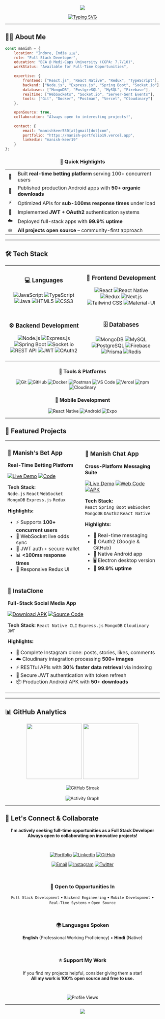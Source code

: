 <div align="center">
  <img src="https://capsule-render.vercel.app/api?type=waving&color=gradient&customColorList=6,11,20&height=180&section=header&text=Manish%20Keer&fontSize=42&fontColor=fff&animation=twinkling&fontAlignY=32&desc=Full%20Stack%20Developer%20%7C%20MERN%20%7C%20Spring%20Boot%20%7C%20Real-Time%20Systems&descSize=16&descAlignY=51"/>
</div>

<div align="center">
  
[![Typing SVG](https://readme-typing-svg.demolab.com?font=Fira+Code&size=22&duration=3000&pause=1000&color=6C63FF&center=true&vCenter=true&multiline=false&repeat=true&width=600&lines=Building+Scalable+Web+%26+Mobile+Apps;MERN+Stack+%7C+Spring+Boot+Expert;Real-Time+Systems+Architect;Open+Source+Enthusiast)](https://git.io/typing-svg)

</div>

---

## 👨‍💻 About Me

```javascript
const manish = {
    location: "Indore, India 🇮🇳",
    role: "Full Stack Developer",
    education: "BCA @ Medi-Caps University (CGPA: 7.7/10)",
    workStatus: "Available for Full-Time Opportunities",
    
    expertise: {
        frontend: ["React.js", "React Native", "Redux", "TypeScript"],
        backend: ["Node.js", "Express.js", "Spring Boot", "Socket.io"],
        databases: ["MongoDB", "PostgreSQL", "MySQL", "Firebase"],
        realtime: ["WebSockets", "Socket.io", "Server-Sent Events"],
        tools: ["Git", "Docker", "Postman", "Vercel", "Cloudinary"]
    },

    openSource: true,
    collaboration: "Always open to interesting projects!",
    
    contact: {
        email: "manishkeer530[at]gmail[dot]com",
        portfolio: "https://manish-portfolio19.vercel.app",
        linkedin: "manish-keer19"
    }
};
```

<div align="center">

### 🎯 Quick Highlights

</div>

<table align="center">
<tr>
<td align="center">🚀</td>
<td>Built <strong>real-time betting platform</strong> serving 100+ concurrent users</td>
</tr>
<tr>
<td align="center">📱</td>
<td>Published production Android apps with <strong>50+ organic downloads</strong></td>
</tr>
<tr>
<td align="center">⚡</td>
<td>Optimized APIs for <strong>sub-100ms response times</strong> under load</td>
</tr>
<tr>
<td align="center">🔐</td>
<td>Implemented <strong>JWT + OAuth2</strong> authentication systems</td>
</tr>
<tr>
<td align="center">☁️</td>
<td>Deployed full-stack apps with <strong>99.9% uptime</strong></td>
</tr>
<tr>
<td align="center">🌐</td>
<td><strong>All projects open source</strong> – community-first approach</td>
</tr>
</table>

---

## 🛠️ Tech Stack

<table>
<tr>
<td align="center" width="50%">

### 💻 Languages

<p align="center">
  <img src="https://img.shields.io/badge/JavaScript-F7DF1E?style=for-the-badge&logo=javascript&logoColor=black" alt="JavaScript"/>
  <img src="https://img.shields.io/badge/TypeScript-007ACC?style=for-the-badge&logo=typescript&logoColor=white" alt="TypeScript"/>
  <img src="https://img.shields.io/badge/Java-ED8B00?style=for-the-badge&logo=openjdk&logoColor=white" alt="Java"/>
  <img src="https://img.shields.io/badge/HTML5-E34F26?style=for-the-badge&logo=html5&logoColor=white" alt="HTML5"/>
  <img src="https://img.shields.io/badge/CSS3-1572B6?style=for-the-badge&logo=css3&logoColor=white" alt="CSS3"/>
</p>

</td>
<td align="center" width="50%">

### 🎨 Frontend Development

<p align="center">
  <img src="https://img.shields.io/badge/React-20232A?style=for-the-badge&logo=react&logoColor=61DAFB" alt="React"/>
  <img src="https://img.shields.io/badge/React_Native-20232A?style=for-the-badge&logo=react&logoColor=61DAFB" alt="React Native"/>
  <img src="https://img.shields.io/badge/Redux-593D88?style=for-the-badge&logo=redux&logoColor=white" alt="Redux"/>
  <img src="https://img.shields.io/badge/Next.js-000000?style=for-the-badge&logo=nextdotjs&logoColor=white" alt="Next.js"/>
  <img src="https://img.shields.io/badge/Tailwind_CSS-38B2AC?style=for-the-badge&logo=tailwind-css&logoColor=white" alt="Tailwind CSS"/>
  <img src="https://img.shields.io/badge/Material--UI-0081CB?style=for-the-badge&logo=material-ui&logoColor=white" alt="Material-UI"/>
</p>

</td>
</tr>
<tr>
<td align="center">

### ⚙️ Backend Development

<p align="center">
  <img src="https://img.shields.io/badge/Node.js-43853D?style=for-the-badge&logo=node.js&logoColor=white" alt="Node.js"/>
  <img src="https://img.shields.io/badge/Express.js-404D59?style=for-the-badge&logo=express&logoColor=white" alt="Express.js"/>
  <img src="https://img.shields.io/badge/Spring_Boot-6DB33F?style=for-the-badge&logo=spring-boot&logoColor=white" alt="Spring Boot"/>
  <img src="https://img.shields.io/badge/Socket.io-010101?style=for-the-badge&logo=socket.io&logoColor=white" alt="Socket.io"/>
  <img src="https://img.shields.io/badge/REST_API-02569B?style=for-the-badge&logo=rest&logoColor=white" alt="REST API"/>
  <img src="https://img.shields.io/badge/JWT-000000?style=for-the-badge&logo=JSON%20web%20tokens&logoColor=white" alt="JWT"/>
  <img src="https://img.shields.io/badge/OAuth2-EB5424?style=for-the-badge&logo=auth0&logoColor=white" alt="OAuth2"/>
</p>

</td>
<td align="center">

### 🗄️ Databases

<p align="center">
  <img src="https://img.shields.io/badge/MongoDB-4EA94B?style=for-the-badge&logo=mongodb&logoColor=white" alt="MongoDB"/>
  <img src="https://img.shields.io/badge/MySQL-00758F?style=for-the-badge&logo=mysql&logoColor=white" alt="MySQL"/>
  <img src="https://img.shields.io/badge/PostgreSQL-316192?style=for-the-badge&logo=postgresql&logoColor=white" alt="PostgreSQL"/>
  <img src="https://img.shields.io/badge/Firebase-FFCA28?style=for-the-badge&logo=firebase&logoColor=black" alt="Firebase"/>
  <img src="https://img.shields.io/badge/Prisma-3982CE?style=for-the-badge&logo=Prisma&logoColor=white" alt="Prisma"/>
  <img src="https://img.shields.io/badge/Redis-DC382D?style=for-the-badge&logo=redis&logoColor=white" alt="Redis"/>
</p>

</td>
</tr>
</table>

<div align="center">

### 🔧 Tools & Platforms

<p>
  <img src="https://img.shields.io/badge/Git-F05032?style=for-the-badge&logo=git&logoColor=white" alt="Git"/>
  <img src="https://img.shields.io/badge/GitHub-100000?style=for-the-badge&logo=github&logoColor=white" alt="GitHub"/>
  <img src="https://img.shields.io/badge/Docker-2496ED?style=for-the-badge&logo=docker&logoColor=white" alt="Docker"/>
  <img src="https://img.shields.io/badge/Postman-FF6C37?style=for-the-badge&logo=postman&logoColor=white" alt="Postman"/>
  <img src="https://img.shields.io/badge/VS_Code-007ACC?style=for-the-badge&logo=visual-studio-code&logoColor=white" alt="VS Code"/>
  <img src="https://img.shields.io/badge/Vercel-000000?style=for-the-badge&logo=vercel&logoColor=white" alt="Vercel"/>
  <img src="https://img.shields.io/badge/npm-CB3837?style=for-the-badge&logo=npm&logoColor=white" alt="npm"/>
  <img src="https://img.shields.io/badge/Cloudinary-3448C5?style=for-the-badge&logo=cloudinary&logoColor=white" alt="Cloudinary"/>
</p>

### 📱 Mobile Development

<p>
  <img src="https://img.shields.io/badge/React_Native-20232A?style=for-the-badge&logo=react&logoColor=61DAFB" alt="React Native"/>
  <img src="https://img.shields.io/badge/Android-3DDC84?style=for-the-badge&logo=android&logoColor=white" alt="Android"/>
  <img src="https://img.shields.io/badge/Expo-000020?style=for-the-badge&logo=expo&logoColor=white" alt="Expo"/>
</p>

</div>

---

## 🌟 Featured Projects

<table>
<tr>
<td width="50%">

### 🎲 Manish's Bet App
**Real-Time Betting Platform**

[![Live Demo](https://img.shields.io/badge/🌐_Live_Demo-Visit-6C63FF?style=for-the-badge)](https://manish-bet-app.vercel.app)
[![Code](https://img.shields.io/badge/📂_Frontend-View_Code-181717?style=for-the-badge&logo=github)](https://github.com/Manish-keer19/Betting_App_Frontend)

**Tech Stack:**  
`Node.js` `React` `WebSocket` `MongoDB` `Express.js` `Redux`

**Highlights:**
- ⚡ Supports **100+ concurrent users**
- 🔄 WebSocket live odds sync
- 🔐 JWT auth + secure wallet
- 📊 **<100ms response times**
- 🎨 Responsive Redux UI

</td>
<td width="50%">

### 💬 Manish Chat App
**Cross-Platform Messaging Suite**

[![Live Demo](https://img.shields.io/badge/🌐_Live_Demo-Visit-6C63FF?style=for-the-badge)](https://manishchatapp.vercel.app)
[![Web Code](https://img.shields.io/badge/📂_Web-View_Code-181717?style=for-the-badge&logo=github)](https://github.com/Manish-keer19/chat-web-app)
[![APK](https://img.shields.io/badge/📱_Android-Download-3DDC84?style=for-the-badge&logo=android)](https://www.mediafire.com/file/7acyxs5grs88v25/ManishChatApp.apk/file)

**Tech Stack:**  
`React` `Spring Boot` `WebSocket` `MongoDB` `OAuth2` `React Native`

**Highlights:**
- 💬 Real-time messaging
- 🔑 OAuth2 (Google & GitHub)
- 📱 Native Android app
- 🖥️ Electron desktop version
- 🚀 **99.9% uptime**

</td>
</tr>
<tr>
<td colspan="2">

### 📱 InstaClone
**Full-Stack Social Media App**

[![Download APK](https://img.shields.io/badge/📱_Download_APK-Android-3DDC84?style=for-the-badge&logo=android)](https://github.com/Manish-keer19/Full_Stack-InstaClone-apk)
[![Source Code](https://img.shields.io/badge/📂_Source_Code-View-181717?style=for-the-badge&logo=github)](https://github.com/Manish-keer19/Full_Stack-InstaClone-apk)

**Tech Stack:** `React Native CLI` `Express.js` `MongoDB` `Cloudinary` `JWT`

**Highlights:**
- 📸 Complete Instagram clone: posts, stories, likes, comments
- ☁️ Cloudinary integration processing **500+ images**
- ⚡ RESTful APIs with **30% faster data retrieval** via indexing
- 🔐 Secure JWT authentication with token refresh
- 📦 Production Android APK with **50+ downloads**

</td>
</tr>
</table>

---

## 📊 GitHub Analytics

<div align="center">
  <img height="180em" src="https://github-readme-stats.vercel.app/api?username=Manish-keer19&show_icons=true&theme=tokyonight&include_all_commits=true&count_private=true&hide_border=true&bg_color=0D1117&title_color=6C63FF&icon_color=6C63FF"/>
  <img height="180em" src="https://github-readme-stats.vercel.app/api/top-langs/?username=Manish-keer19&layout=compact&theme=tokyonight&hide_border=true&bg_color=0D1117&title_color=6C63FF"/>
</div>

<br/>

<div align="center">
  <img src="https://github-readme-streak-stats.herokuapp.com/?user=Manish-keer19&theme=tokyonight&hide_border=true&background=0D1117&ring=6C63FF&fire=6C63FF&currStreakLabel=6C63FF" alt="GitHub Streak"/>
</div>

<br/>

<div align="center">
  <img src="https://github-readme-activity-graph.vercel.app/graph?username=Manish-keer19&theme=tokyo-night&hide_border=true&bg_color=0D1117&color=6C63FF&line=6C63FF&point=FFFFFF" alt="Activity Graph"/>
</div>

---

## 🤝 Let's Connect & Collaborate

<div align="center">

**I'm actively seeking full-time opportunities as a Full Stack Developer**  
**Always open to collaborating on innovative projects!**

<br/>

[![Portfolio](https://img.shields.io/badge/🌐_Portfolio-Visit_Site-6C63FF?style=for-the-badge&labelColor=0D1117)](https://manish-portfolio19.vercel.app)
[![LinkedIn](https://img.shields.io/badge/LinkedIn-Connect-0077B5?style=for-the-badge&logo=linkedin&logoColor=white&labelColor=0D1117)](https://www.linkedin.com/in/manish-keer19/)
[![GitHub](https://img.shields.io/badge/GitHub-Follow-181717?style=for-the-badge&logo=github&logoColor=white&labelColor=0D1117)](https://github.com/Manish-keer19)

[![Email](https://img.shields.io/badge/Email-manishkeer530%40gmail.com-D14836?style=for-the-badge&logo=gmail&logoColor=white&labelColor=0D1117)](mailto:manishkeer530@gmail.com)
[![Instagram](https://img.shields.io/badge/Instagram-Follow-E4405F?style=for-the-badge&logo=instagram&logoColor=white&labelColor=0D1117)](https://www.instagram.com/manish_keer19/)
[![Twitter](https://img.shields.io/badge/Twitter-Follow-1DA1F2?style=for-the-badge&logo=x&logoColor=white&labelColor=0D1117)](https://x.com/manishkeer_19)

<br/>

### 💼 Open to Opportunities In

`Full Stack Development` • `Backend Engineering` • `Mobile Development` • `Real-Time Systems` • `Open Source`

<br/>

### 🌍 Languages Spoken

**English** (Professional Working Proficiency) • **Hindi** (Native)

<br/>

### ⭐ Support My Work

If you find my projects helpful, consider giving them a star!  
**All my work is 100% open source and free to use.**

<br/>

![Profile Views](https://komarev.com/ghpvc/?username=Manish-keer19&color=6C63FF&style=for-the-badge&label=PROFILE+VIEWS)

</div>

---

<div align="center">
  <img src="https://capsule-render.vercel.app/api?type=waving&color=gradient&customColorList=6,11,20&height=100&section=footer"/>
</div>